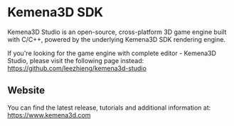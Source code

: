# Kemena3D SDK

Kemena3D Studio is an open-source, cross-platform 3D game engine built with C/C++, powered by the underlying Kemena3D SDK rendering engine.

If you're looking for the game engine with complete editor - Kemena3D Studio, please visit the following page instead: https://github.com/leezhieng/kemena3d-studio

## Website

You can find the latest release, tutorials and additional information at: https://www.kemena3d.com
